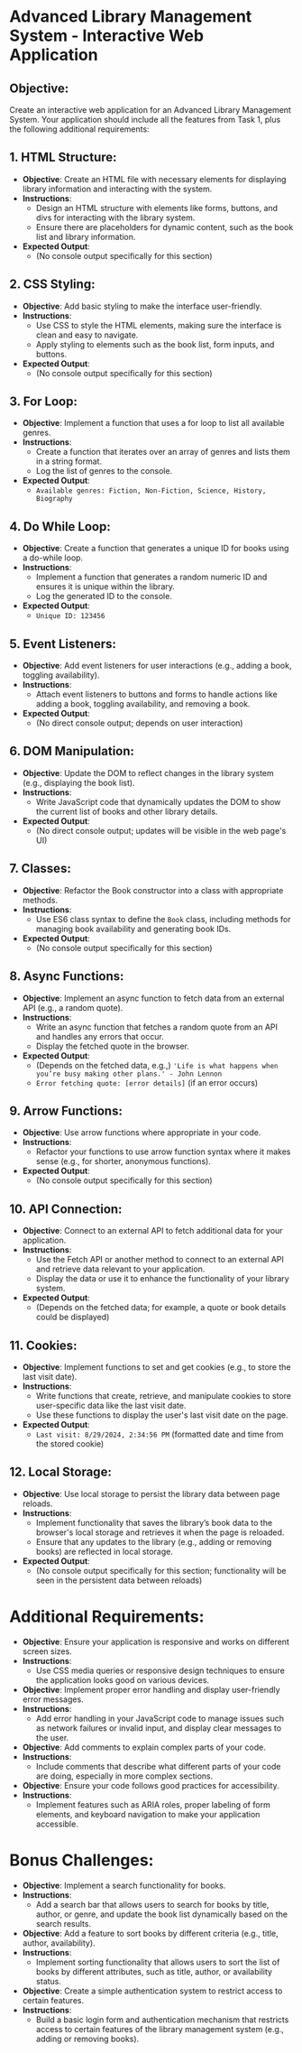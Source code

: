 # Advanced Library Management System - Interactive Web Application

## Objective:
Create an interactive web application for an Advanced Library Management System. Your application should include all the features from Task 1, plus the following additional requirements:

## 1. HTML Structure:
- **Objective**: Create an HTML file with necessary elements for displaying library information and interacting with the system.
- **Instructions**:
  - Design an HTML structure with elements like forms, buttons, and divs for interacting with the library system.
  - Ensure there are placeholders for dynamic content, such as the book list and library information.
- **Expected Output**:
  - (No console output specifically for this section)

## 2. CSS Styling:
- **Objective**: Add basic styling to make the interface user-friendly.
- **Instructions**:
  - Use CSS to style the HTML elements, making sure the interface is clean and easy to navigate.
  - Apply styling to elements such as the book list, form inputs, and buttons.
- **Expected Output**:
  - (No console output specifically for this section)

## 3. For Loop:
- **Objective**: Implement a function that uses a for loop to list all available genres.
- **Instructions**:
  - Create a function that iterates over an array of genres and lists them in a string format.
  - Log the list of genres to the console.
- **Expected Output**:
  - `Available genres: Fiction, Non-Fiction, Science, History, Biography`

## 4. Do While Loop:
- **Objective**: Create a function that generates a unique ID for books using a do-while loop.
- **Instructions**:
  - Implement a function that generates a random numeric ID and ensures it is unique within the library.
  - Log the generated ID to the console.
- **Expected Output**:
  - `Unique ID: 123456`

## 5. Event Listeners:
- **Objective**: Add event listeners for user interactions (e.g., adding a book, toggling availability).
- **Instructions**:
  - Attach event listeners to buttons and forms to handle actions like adding a book, toggling availability, and removing a book.
- **Expected Output**:
  - (No direct console output; depends on user interaction)

## 6. DOM Manipulation:
- **Objective**: Update the DOM to reflect changes in the library system (e.g., displaying the book list).
- **Instructions**:
  - Write JavaScript code that dynamically updates the DOM to show the current list of books and other library details.
- **Expected Output**:
  - (No direct console output; updates will be visible in the web page's UI)

## 7. Classes:
- **Objective**: Refactor the Book constructor into a class with appropriate methods.
- **Instructions**:
  - Use ES6 class syntax to define the `Book` class, including methods for managing book availability and generating book IDs.
- **Expected Output**:
  - (No console output specifically for this section)

## 8. Async Functions:
- **Objective**: Implement an async function to fetch data from an external API (e.g., a random quote).
- **Instructions**:
  - Write an async function that fetches a random quote from an API and handles any errors that occur.
  - Display the fetched quote in the browser.
- **Expected Output**:
  - (Depends on the fetched data, e.g.,) `'Life is what happens when you’re busy making other plans.' - John Lennon`
  - `Error fetching quote: [error details]` (if an error occurs)

## 9. Arrow Functions:
- **Objective**: Use arrow functions where appropriate in your code.
- **Instructions**:
  - Refactor your functions to use arrow function syntax where it makes sense (e.g., for shorter, anonymous functions).
- **Expected Output**:
  - (No console output specifically for this section)

## 10. API Connection:
- **Objective**: Connect to an external API to fetch additional data for your application.
- **Instructions**:
  - Use the Fetch API or another method to connect to an external API and retrieve data relevant to your application.
  - Display the data or use it to enhance the functionality of your library system.
- **Expected Output**:
  - (Depends on the fetched data; for example, a quote or book details could be displayed)

## 11. Cookies:
- **Objective**: Implement functions to set and get cookies (e.g., to store the last visit date).
- **Instructions**:
  - Write functions that create, retrieve, and manipulate cookies to store user-specific data like the last visit date.
  - Use these functions to display the user's last visit date on the page.
- **Expected Output**:
  - `Last visit: 8/29/2024, 2:34:56 PM` (formatted date and time from the stored cookie)

## 12. Local Storage:
- **Objective**: Use local storage to persist the library data between page reloads.
- **Instructions**:
  - Implement functionality that saves the library’s book data to the browser's local storage and retrieves it when the page is reloaded.
  - Ensure that any updates to the library (e.g., adding or removing books) are reflected in local storage.
- **Expected Output**:
  - (No console output specifically for this section; functionality will be seen in the persistent data between reloads)

# Additional Requirements:
- **Objective**: Ensure your application is responsive and works on different screen sizes.
- **Instructions**:
  - Use CSS media queries or responsive design techniques to ensure the application looks good on various devices.
- **Objective**: Implement proper error handling and display user-friendly error messages.
- **Instructions**:
  - Add error handling in your JavaScript code to manage issues such as network failures or invalid input, and display clear messages to the user.
- **Objective**: Add comments to explain complex parts of your code.
- **Instructions**:
  - Include comments that describe what different parts of your code are doing, especially in more complex sections.
- **Objective**: Ensure your code follows good practices for accessibility.
- **Instructions**:
  - Implement features such as ARIA roles, proper labeling of form elements, and keyboard navigation to make your application accessible.

# Bonus Challenges:
- **Objective**: Implement a search functionality for books.
- **Instructions**:
  - Add a search bar that allows users to search for books by title, author, or genre, and update the book list dynamically based on the search results.
- **Objective**: Add a feature to sort books by different criteria (e.g., title, author, availability).
- **Instructions**:
  - Implement sorting functionality that allows users to sort the list of books by different attributes, such as title, author, or availability status.
- **Objective**: Create a simple authentication system to restrict access to certain features.
- **Instructions**:
  - Build a basic login form and authentication mechanism that restricts access to certain features of the library management system (e.g., adding or removing books).

